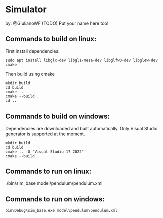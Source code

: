 # Simulator
by:
@GiulianoWF
(TODO) Put your name here too!

## Commands to build on linux:

First install dependencies:
```
sudo apt install libglx-dev libgl1-mesa-dev libglfw3-dev libglew-dev cmake
```

Then build using cmake
```
mkdir build
cd build
cmake ..
cmake --build .
cd ..
```

## Commands to build on windows:
Dependencies are downloaded and built automatically.
Only Visual Studio generator is supported at the moment.

```
mkdir build
cd build
cmake .. -G "Visual Studio 17 2022"
cmake --build .
```

## Commands to run on linux:

./bin/sim_base model/pendulum/pendulum.xml

## Commands to run on windows:

```
bin\Debug\sim_base.exe model\pendulum\pendulum.xml
```
